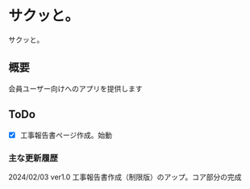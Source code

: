 # サクッと。

サクッと。

## 概要

会員ユーザー向けへのアプリを提供します

## ToDo

- [x] 工事報告書ページ作成。始動


### 主な更新履歴

2024/02/03
ver1.0 工事報告書作成（制限版）のアップ。コア部分の完成